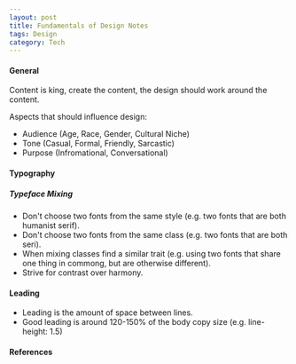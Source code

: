 ```yaml
---
layout: post
title: Fundamentals of Design Notes
tags: Design
category: Tech
---
```


#### General ####

Content is king, create the content, the design should work around the content.  

Aspects that should influence design:
- Audience (Age, Race, Gender, Cultural Niche)   
- Tone (Casual, Formal, Friendly, Sarcastic)   
- Purpose (Infromational, Conversational)  

#### Typography ####

##### Typeface Mixing #####

- Don't choose two fonts from the same style (e.g. two fonts that are both humanist serif).  
- Don't choose two fonts from the same class (e.g. two fonts that are both seri).  
- When mixing classes find a similar trait (e.g. using two fonts that share one thing in commong, but are otherwise different).  
- Strive for contrast over harmony.  

#### Leading ####

- Leading is the amount of space between lines.  
- Good leading is around 120-150% of the body copy size (e.g. line-height: 1.5)

#### References ####



